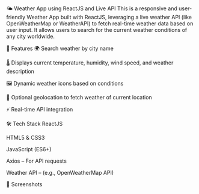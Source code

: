 🌤️ Weather App using ReactJS and Live API
This is a responsive and user-friendly Weather App built with ReactJS, leveraging a live weather API (like OpenWeatherMap or WeatherAPI) to fetch real-time weather data based on user input. It allows users to search for the current weather conditions of any city worldwide.

🚀 Features
🌍 Search weather by city name

🌡️ Displays current temperature, humidity, wind speed, and weather description

🖼️ Dynamic weather icons based on conditions

📍 Optional geolocation to fetch weather of current location

⚡ Real-time API integration

🛠️ Tech Stack
ReactJS

HTML5 & CSS3

JavaScript (ES6+)

Axios – For API requests

Weather API – (e.g., OpenWeatherMap API)

📸 Screenshots


